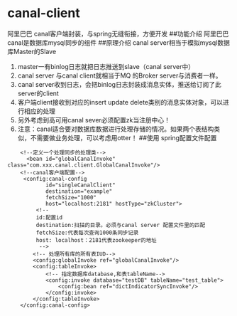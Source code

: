 # canal-client
阿里巴巴 canal客户端封装，与spring无缝衔接，方便开发
##功能介绍
阿里巴巴canal是数据库mysql同步的组件
##原理介绍
canal server相当于模拟mysql数据库Master的Slave
1. master一有binlog日志就把日志推送到slave（canal server中）
2. canal server 与canal client就相当于MQ 的Broker server与消费者一样。 
3. canal server收到日志，会把binlog日志封装成消息实体，推送给订阅了此server的client
4. 客户端client接收到对应的insert update delete类别的消息实体对象，可以进行相应的处理
5. 另外考虑到高可用canal sever必须配置zk当注册中心！
6. 注意：canal适合要对数据库数据进行处理存储的情况。如果两个表结构类似，不需要做业务处理，可以考虑用otter！
##使用
spring配置文件配置
```
    <!--定义一个处理同步的处理类-->
      <bean id="globalCanalInvoke" class="com.xxx.canal.client.GlobalCanalInvoke"/>
    <!--canal客户端配置-->
     <config:canal-config
            id="singleCanalClient"
            destination="example"
            fetchSize="1000"
            host="localhost:2181" hostType="zkCluster">
         <!--
         id:配置id
         destination:扫描的目录。必须与canal server 配置文件里的匹配
         fetchSize:代表每次查询1000条同步记录
         host: localhost：2181代表zookeeper的地址
          -->
        <!-- 处理所有库的所有表IUD-->
        <config:globalInvoke ref="globalCanalInvoke"/>
        <config:tableInvoke>
            <!-- 指定数据库database,和表tableName-->
            <config:invoke database="testDB" tableName="test_table">
                <config:bean ref="dictIndicatorSyncInvoke"/>
            </config:invoke>
        </config:tableInvoke>
    </config:canal-config>
```

